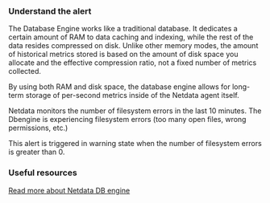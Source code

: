 ### Understand the alert

The Database Engine works like a traditional database. It dedicates a certain amount of RAM to data caching and indexing, while the rest of the data resides compressed on disk. Unlike other memory modes, the amount of historical metrics stored is based on the amount of disk space you allocate and the effective compression ratio, not a fixed number of metrics collected.

By using both RAM and disk space, the database engine allows for long-term storage of per-second metrics inside of the Netdata agent itself.

Netdata monitors the number of filesystem errors in the last 10 minutes. The Dbengine is experiencing filesystem errors (too many open files, wrong permissions, etc.)

This alert is triggered in warning state when the number of filesystem errors is greater than 0.

### Useful resources

[Read more about Netdata DB engine](https://learn.netdata.cloud/docs/agent/database/engine)

